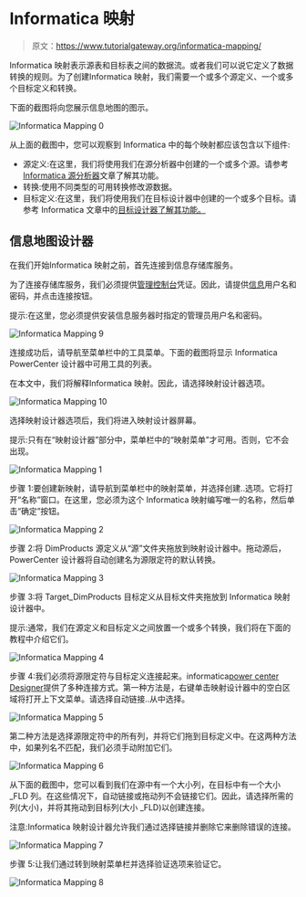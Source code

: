 # Informatica 映射

> 原文：<https://www.tutorialgateway.org/informatica-mapping/>

Informatica 映射表示源表和目标表之间的数据流。或者我们可以说它定义了数据转换的规则。为了创建Informatica 映射，我们需要一个或多个源定义、一个或多个目标定义和转换。

下面的截图将向您展示信息地图的图示。

![Informatica Mapping 0](img/d699aeebb400de54c4f1f4450cec069f.png)

从上面的截图中，您可以观察到 Informatica 中的每个映射都应该包含以下组件:

*   源定义:在这里，我们将使用我们在源分析器中创建的一个或多个源。请参考[Informatica 源分析器](https://www.tutorialgateway.org/informatica-source-analyzer/)文章了解其功能。
*   转换:使用不同类型的可用转换修改源数据。
*   目标定义:在这里，我们将使用我们在目标设计器中创建的一个或多个目标。请参考 Informatica 文章中的[目标设计器了解其功能。](https://www.tutorialgateway.org/target-designer-in-informatica/)

## 信息地图设计器

在我们开始Informatica 映射之前，首先连接到信息存储库服务。

为了连接存储库服务，我们必须提供[管理控制台](https://www.tutorialgateway.org/informatica-admin-console/)凭证。因此，请提供[信息](https://www.tutorialgateway.org/informatica/)用户名和密码，并点击连接按钮。

提示:在这里，您必须提供安装信息服务器时指定的管理员用户名和密码。

![Informatica Mapping 9](img/94f8d80d63361b2bfd960a0a92f0d45f.png)

连接成功后，请导航至菜单栏中的工具菜单。下面的截图将显示 Informatica PowerCenter 设计器中可用工具的列表。

在本文中，我们将解释Informatica 映射。因此，请选择映射设计器选项。

![Informatica Mapping 10](img/48e6f1525f3d098da4978b89481015b8.png)

选择映射设计器选项后，我们将进入映射设计器屏幕。

提示:只有在“映射设计器”部分中，菜单栏中的“映射菜单”才可用。否则，它不会出现。

![Informatica Mapping 1](img/ee6109f98731f33450f5fb58778b7049.png)

步骤 1:要创建新映射，请导航到菜单栏中的映射菜单，并选择创建..选项。它将打开“名称”窗口。在这里，您必须为这个 Informatica 映射编写唯一的名称，然后单击“确定”按钮。

![Informatica Mapping 2](img/1da2fd1f63119275511ff3de90fda48c.png)

步骤 2:将 DimProducts 源定义从“源”文件夹拖放到映射设计器中。拖动源后，PowerCenter 设计器将自动创建名为源限定符的默认转换。

![Informatica Mapping 3](img/19651726a5791164dcfd61874963b15f.png)

步骤 3:将 Target_DimProducts 目标定义从目标文件夹拖放到 Informatica 映射设计器中。

提示:通常，我们在源定义和目标定义之间放置一个或多个转换，我们将在下面的教程中介绍它们。

![Informatica Mapping 4](img/25621e5525d1bf41da1cc0d8cb12e109.png)

步骤 4:我们必须将源限定符与目标定义连接起来。informatica[power center Designer](https://www.tutorialgateway.org/informatica-powercenter-designer/)提供了多种连接方式。第一种方法是，右键单击映射设计器中的空白区域将打开上下文菜单。请选择自动链接..从中选择。

![Informatica Mapping 5](img/31c07dbe94d4e9960b3d28c3bb381c02.png)

第二种方法是选择源限定符中的所有列，并将它们拖到目标定义中。在这两种方法中，如果列名不匹配，我们必须手动附加它们。

![Informatica Mapping 6](img/3fddbe05a21f7eed2ce631273c35f823.png)

从下面的截图中，您可以看到我们在源中有一个大小列，在目标中有一个大小 _FLD 列。在这些情况下，自动链接或拖动列不会链接它们。因此，请选择所需的列(大小)，并将其拖动到目标列(大小 _FLD)以创建连接。

注意:Informatica 映射设计器允许我们通过选择链接并删除它来删除错误的连接。

![Informatica Mapping 7](img/c91d9941a783f6a2dfddfc4b8ad71825.png)

步骤 5:让我们通过转到映射菜单栏并选择验证选项来验证它。

![Informatica Mapping 8](img/9cbf7795a8dcda1021233e45ce2fa54c.png)
